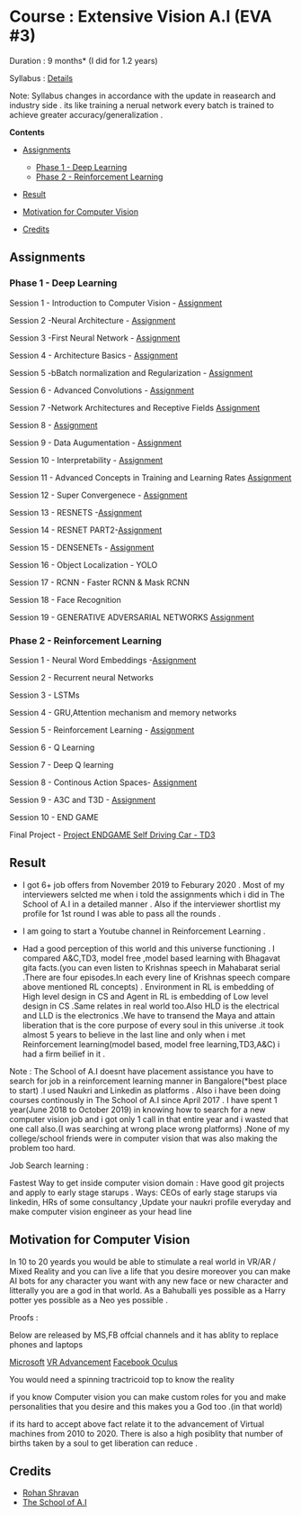 # Course : Extensive Vision A.I (EVA #3)

Duration : 9 months* (I did for 1.2 years)

Syllabus : [Details](https://theschoolof.ai/#details)

Note: Syllabus changes in accordance with the update in reasearch and industry side . its like training a nerual network every batch is trained to achieve greater accuracy/generalization .

**Contents**

- [Assignments](#Assignments)      
   * [Phase 1 - Deep Learning ](#Phase-1---Deep-Learning)
   * [Phase 2 - Reinforcement Learning](#Phase-2---Reinforcement-Learning)

- [Result](#Result)
- [Motivation for Computer Vision](#Motivation-for-Computer-Vision)
- [Credits](#Credits)


## Assignments

### Phase 1 - Deep Learning 

Session 1 - Introduction to Computer Vision - [Assignment](https://github.com/ajithvallabai/assignments/tree/master/project1)

Session 2 -Neural Architecture - [Assignment](https://github.com/ajithvallabai/assignments/tree/master/session2)

Session 3 -First Neural Network - [Assignment](https://github.com/ajithvallabai/assignments/tree/master/session3)

Session 4 - Architecture Basics - [Assignment](https://github.com/ajithvallabai/assignments/tree/master/session4)

Session 5 -bBatch normalization and Regularization - [Assignment](https://github.com/ajithvallabai/assignments/tree/master/session5)

Session 6 - Advanced Convolutions - [Assignment](https://github.com/ajithvallabai/assignments/tree/master/session6)

Session 7 -Network Architectures and Receptive Fields [Assignment](https://github.com/ajithvallabai/assignments/tree/master/session7)

Session 8 - [Assignment](https://github.com/ajithvallabai/assignments/tree/master/session8)

Session 9 - Data Augumentation - [Assignment](https://github.com/ajithvallabai/assignments/tree/master/session9)

Session 10 - Interpretability - [Assignment](https://github.com/ajithvallabai/assignments/tree/master/session10)

Session 11 - Advanced Concepts in Training and Learning Rates [Assignment](https://github.com/ajithvallabai/assignments/tree/master/session10)

Session 12 - Super Convergenece - [Assignment](https://github.com/ajithvallabai/assignments/tree/master/session10)

Session 13 - RESNETS -[Assignment](https://github.com/ajithvallabai/assignments/tree/master/session10)

Session 14 - RESNET PART2-[Assignment](https://github.com/ajithvallabai/assignments/tree/master/session10)

Session 15 - DENSENETs - [Assignment](https://github.com/ajithvallabai/assignments/tree/master/session10)

Session 16 - Object Localization - YOLO

Session 17 - RCNN - Faster RCNN & Mask RCNN

Session 18 - Face Recognition

Session 19 - GENERATIVE ADVERSARIAL NETWORKS [Assignment](https://github.com/ajithvallabai/assignments/tree/master/session10)

### Phase 2 - Reinforcement Learning

Session 1 - Neural Word Embeddings -[Assignment](https://github.com/ajithvallabai/assignments/tree/master/phase2_session1)

Session 2 - Recurrent neural Networks 

Session 3 - LSTMs 

Session 4 - GRU,Attention mechanism and memory networks

Session 5 - Reinforcement Learning - [Assignment](https://github.com/ajithvallabai/assignments/tree/master/phase2_session5)

Session 6 - Q Learning

Session 7 - Deep Q learning

Session 8 - Continous Action Spaces- [Assignment](https://github.com/ajithvallabai/assignments/tree/master/phase2_session8)

Session 9 - A3C and T3D - [Assignment](https://github.com/ajithvallabai/assignments/tree/master/phase2_session9)

Session 10 - END GAME 

Final Project - [Project ENDGAME Self Driving Car - TD3](https://github.com/ajithvallabai/assignments/tree/master/Project_Endgame)

## Result

* I got 6+ job offers from November 2019 to Feburary 2020 . Most of my interviewers selcted me when i told the assignments which i did in The School of A.I in a detailed manner . Also if the interviewer shortlist my profile for 1st round I was able to pass all the rounds .

* I am going to start a Youtube channel in Reinforcement Learning .

* Had a good perception of this world and this universe functioning . I compared A&C,TD3, model free ,model based learning with Bhagavat gita facts.(you can even listen to Krishnas speech in Mahabarat serial .There are four episodes.In each every line of Krishnas speech compare above mentioned RL concepts) . Environment in RL is embedding of High level design in CS and Agent in RL is embedding of Low level design in CS .Same relates in real world too.Also HLD is the electrical and LLD is the electronics .We have to transend the Maya and attain liberation that is the core purpose of every soul in this universe .it took almost 5 years to believe in the last line and only when i met Reinforcement learning(model based, model free learning,TD3,A&C) i had a firm beilief in it .

Note : The School of A.I doesnt have placement assistance you have to search for job in a reinforcement learning manner in Bangalore(*best place to start) .I used Naukri and Linkedin as platforms . Also i have been doing courses continously in The School of A.I since April 2017 . I have spent 1 year(June 2018 to October 2019) in knowing how to search for a new computer vision job and i got only 1 call in that entire year and i wasted that one call also.(I was searching at wrong place wrong platforms) .None of my college/school friends were in computer vision that was also making the problem too hard.

Job Search learning :

Fastest Way to get inside computer vision domain : Have good git projects and apply to early stage starups . Ways: CEOs of early stage starups via linkedin, HRs of some consultancy ,Update your naukri profile everyday and make computer vision engineer as your head line 

## Motivation for Computer Vision

In 10 to 20 yeards you would be able to stimulate a real world in VR/AR / Mixed Reality and you can live a life that you desire moreover you can make AI bots for any character you want with any new face or new character and litterally you are a god in that world. As a Bahuballi yes possible as a Harry potter yes possible as a Neo yes possible .

Proofs : 

Below are released by MS,FB offcial channels and it has ablity to replace phones and laptops  

[Microsoft](https://www.youtube.com/watch?v=2MqGrF6JaOM)
[VR Advancement](https://www.youtube.com/watch?v=5cgZ6J5oE0g)
[Facebook Oculus](https://www.youtube.com/watch?v=Is8eXZco46Q)

You would need a spinning tractricoid top to know the reality 

if you know Computer vision you can make custom roles for you and make personalities that you desire and this makes you a God too .(in that world)

if its hard to accept above fact relate it to the advancement of Virtual machines from  2010 to 2020. There is also a high posiblity that number of births taken by a soul to get liberation can reduce .

## Credits 

* [Rohan Shravan](https://www.google.com/search?safe=active&sxsrf=ALeKk03ViVAZ5ek_9vHbQ4Lg7UXMqN-rMA%3A1592201626546&ei=mhHnXrL-IO-e4-EPq4GH8AU&q=Rohan+Shravan&oq=Rohan+Shravan&gs_lcp=CgZwc3ktYWIQAzIECCMQJzICCAAyBAgAEB4yBAgAEB4yBAgAEB4yBAgAEB4yBAgAEB4yBggAEAUQHjIECAAQHjoECAAQRzoHCCMQsAIQJzoECAAQDToGCAAQDRAeUKObBVjFswVg_bcFaABwAXgAgAGmAogB6gWSAQUwLjMuMZgBAKABAaoBB2d3cy13aXo&sclient=psy-ab&ved=0ahUKEwiys_GilYPqAhVvzzgGHavAAV4Q4dUDCAw&uact=5) 
* [The School of A.I ](https://theschoolof.ai/)



